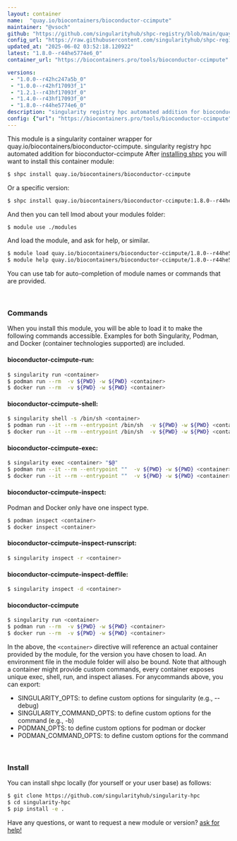```yaml
---
layout: container
name:  "quay.io/biocontainers/bioconductor-ccimpute"
maintainer: "@vsoch"
github: "https://github.com/singularityhub/shpc-registry/blob/main/quay.io/biocontainers/bioconductor-ccimpute/container.yaml"
config_url: "https://raw.githubusercontent.com/singularityhub/shpc-registry/main/quay.io/biocontainers/bioconductor-ccimpute/container.yaml"
updated_at: "2025-06-02 03:52:18.120922"
latest: "1.8.0--r44he5774e6_0"
container_url: "https://biocontainers.pro/tools/bioconductor-ccimpute"

versions:
 - "1.0.0--r42hc247a5b_0"
 - "1.0.0--r42hf17093f_1"
 - "1.2.1--r43hf17093f_0"
 - "1.4.0--r43hf17093f_0"
 - "1.8.0--r44he5774e6_0"
description: "singularity registry hpc automated addition for bioconductor-ccimpute"
config: {"url": "https://biocontainers.pro/tools/bioconductor-ccimpute", "maintainer": "@vsoch", "description": "singularity registry hpc automated addition for bioconductor-ccimpute", "latest": {"1.8.0--r44he5774e6_0": "sha256:fb15bf5f16f3d1a5121f913fa9cd05639eb304eebce4adc9883d4fab696807bf"}, "tags": {"1.0.0--r42hc247a5b_0": "sha256:f40957655be9ef92a3730ac5d382e2d141bf2367267678d1c5550828efe394e0", "1.0.0--r42hf17093f_1": "sha256:f526c0d29141ff79c287829b4208929cd3f12a04bb4fccd72d014a8f67d16d5b", "1.2.1--r43hf17093f_0": "sha256:807e33fc4c0471fb55abaa3f27c06072e3aa1c75df7792b8af0170185b0548f8", "1.4.0--r43hf17093f_0": "sha256:8ed02694399293da29794eee31f24f492443b0d1727358d296ce24a747b91788", "1.8.0--r44he5774e6_0": "sha256:fb15bf5f16f3d1a5121f913fa9cd05639eb304eebce4adc9883d4fab696807bf"}, "docker": "quay.io/biocontainers/bioconductor-ccimpute"}
---
```


This module is a singularity container wrapper for quay.io/biocontainers/bioconductor-ccimpute.
singularity registry hpc automated addition for bioconductor-ccimpute
After [installing shpc](#install) you will want to install this container module:


```bash
$ shpc install quay.io/biocontainers/bioconductor-ccimpute
```

Or a specific version:

```bash
$ shpc install quay.io/biocontainers/bioconductor-ccimpute:1.8.0--r44he5774e6_0
```

And then you can tell lmod about your modules folder:

```bash
$ module use ./modules
```

And load the module, and ask for help, or similar.

```bash
$ module load quay.io/biocontainers/bioconductor-ccimpute/1.8.0--r44he5774e6_0
$ module help quay.io/biocontainers/bioconductor-ccimpute/1.8.0--r44he5774e6_0
```

You can use tab for auto-completion of module names or commands that are provided.

<br>

### Commands

When you install this module, you will be able to load it to make the following commands accessible.
Examples for both Singularity, Podman, and Docker (container technologies supported) are included.

#### bioconductor-ccimpute-run:

```bash
$ singularity run <container>
$ podman run --rm  -v ${PWD} -w ${PWD} <container>
$ docker run --rm  -v ${PWD} -w ${PWD} <container>
```

#### bioconductor-ccimpute-shell:

```bash
$ singularity shell -s /bin/sh <container>
$ podman run --it --rm --entrypoint /bin/sh  -v ${PWD} -w ${PWD} <container>
$ docker run --it --rm --entrypoint /bin/sh  -v ${PWD} -w ${PWD} <container>
```

#### bioconductor-ccimpute-exec:

```bash
$ singularity exec <container> "$@"
$ podman run --it --rm --entrypoint ""  -v ${PWD} -w ${PWD} <container> "$@"
$ docker run --it --rm --entrypoint ""  -v ${PWD} -w ${PWD} <container> "$@"
```

#### bioconductor-ccimpute-inspect:

Podman and Docker only have one inspect type.

```bash
$ podman inspect <container>
$ docker inspect <container>
```

#### bioconductor-ccimpute-inspect-runscript:

```bash
$ singularity inspect -r <container>
```

#### bioconductor-ccimpute-inspect-deffile:

```bash
$ singularity inspect -d <container>
```



#### bioconductor-ccimpute

```bash
$ singularity run <container>
$ podman run --rm  -v ${PWD} -w ${PWD} <container>
$ docker run --rm  -v ${PWD} -w ${PWD} <container>
```


In the above, the `<container>` directive will reference an actual container provided
by the module, for the version you have chosen to load. An environment file in the
module folder will also be bound. Note that although a container
might provide custom commands, every container exposes unique exec, shell, run, and
inspect aliases. For anycommands above, you can export:

 - SINGULARITY_OPTS: to define custom options for singularity (e.g., --debug)
 - SINGULARITY_COMMAND_OPTS: to define custom options for the command (e.g., -b)
 - PODMAN_OPTS: to define custom options for podman or docker
 - PODMAN_COMMAND_OPTS: to define custom options for the command

<br>

### Install

You can install shpc locally (for yourself or your user base) as follows:

```bash
$ git clone https://github.com/singularityhub/singularity-hpc
$ cd singularity-hpc
$ pip install -e .
```

Have any questions, or want to request a new module or version? [ask for help!](https://github.com/singularityhub/singularity-hpc/issues)